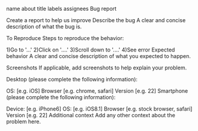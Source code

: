 name	 about 	title 	labels	 assignees
Bug report 


Create a report to help us improve
Describe the bug A clear and concise description of what the bug is.

To Reproduce Steps to reproduce the behavior:

1)Go to '...'
2)Click on '....'
3)Scroll down to '....'
4)See error
Expected behavior A clear and concise description of what you expected to happen.

Screenshots If applicable, add screenshots to help explain your problem.

Desktop (please complete the following information):

 OS: [e.g. iOS]
 Browser [e.g. chrome, safari]
 Version [e.g. 22]
 Smartphone (please complete the following information):

Device: [e.g. iPhone6]
OS: [e.g. iOS8.1]
Browser [e.g. stock browser, safari]
Version [e.g. 22]
Additional context Add any other context about the problem here.
